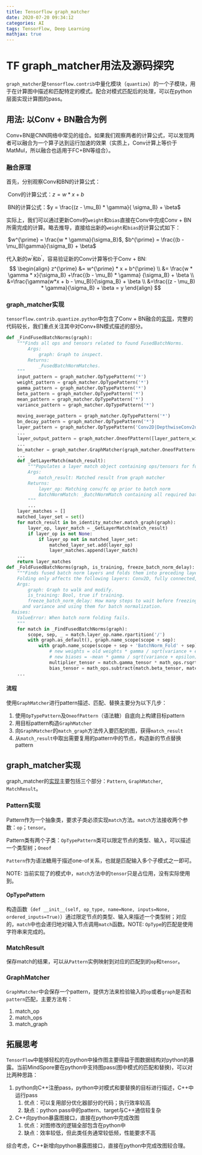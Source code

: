 ```yaml
---
title: Tensorflow graph_matcher
date: 2020-07-20 09:34:12
categories: AI
tags: TensorFlow, Deep Learning
mathjax: true
---
```


# TF graph_matcher用法及源码探究

`graph_matcher`是`tensorflow.contrib`中量化模块（`quantize`）的一个子模块，用于在计算图中描述和匹配特定的模式。配合对模式匹配后的处理，可以在python层面实现计算图的pass。

## 用法: 以Conv + BN融合为例

Conv+BN是CNN网络中常见的组合。如果我们观察两者的计算公式，可以发现两者可以融合为一个算子达到运行加速的效果（实质上，Conv计算上等价于MatMul，所以融合也适用于FC+BN等组合）。

### 融合原理

首先，分别观察Conv和BN的计算公式：

​	Conv的计算公式：$z = w * x + b$

​	BN的计算公式：$y = \frac{(z - \mu_B) * \gamma}{ \sigma_B} + \beta$

实际上，我们可以通过更新Conv的`weight`和`bias`直接在Conv中完成Conv + BN所需完成的计算。略去推导，直接给出新的`weight`和`bias`的计算公式如下：

​	$w^{\prime} = \frac{w * \gamma}{\sigma_B}$, $b^{\prime} = \frac{(b - \mu_B)\gamma}{\sigma_B} + \beta$

代入新的$w^{'}$和$b^{'}$，容易验证新的Conv计算等价于Conv + BN:
$$
\begin{align}
z^{\prime} &= w^{\prime} * x + b^{\prime} \\
          &= \frac{w * \gamma * x}{\sigma_B} +\frac{(b - \mu_B) * \gamma} {\sigma_B} + \beta \\
          &=\frac{\gamma(w*x + b - \mu_B)}{\sigma_B} + \beta \\
          &=\frac{(z - \mu_B) * \gamma}{\sigma_B} + \beta = y
\end{align}
$$

### graph_matcher实现

`tensorflow.contrib.quantize.python`中包含了Conv + BN融合的[实现](https://github.com/tensorflow/tensorflow/blob/590d6eef7e91a6a7392c8ffffb7b58f2e0c8bc6b/tensorflow/contrib/quantize/python/fold_batch_norms.py#L151-L205)，完整的代码较长，我们重点关注其中对Conv+BN模式描述的部分。

```python
def _FindFusedBatchNorms(graph):
    """Finds all ops and tensors related to found FusedBatchNorms.
    	Args:
    		graph: Graph to inspect.
    	Returns:
    		_FusedBatchNormMatches.
    """
    input_pattern = graph_matcher.OpTypePattern('*')
    weight_pattern = graph_matcher.OpTypePattern('*')
    gamma_pattern = graph_matcher.OpTypePattern('*')
    beta_pattern = graph_matcher.OpTypePattern('*')
    mean_pattern = graph_matcher.OpTypePattern('*')
    variance_pattern = graph_matcher.OpTypePattern('*')
    
    moving_average_pattern = graph_matcher.OpTypePattern('*')
    bn_decay_pattern = graph_matcher.OpTypePattern('*')
    layer_pattern = graph_matcher.OpTypePattern('Conv2D|DepthwiseConv2dNative|MatMul', inputs=[input_pattern, weight_pattern])
    ...
    layer_output_pattern = graph_matcher.OneofPattern([layer_pattern_with_identity, layer_pattern, batch_to_space_pattern])
    ...
    bn_matcher = graph_matcher.GraphMatcher(graph_matcher.OneofPattern([matmul_bn_output_reshape_pattern, batch_norm_pattern]))
    ...
    def _GetLayerMatch(match_result):
        """Populates a layer match object containing ops/tensors for folding BNs.
        Args:
        	match_result: Matched result from graph matcher
        Returns:
        	layer_op: Matching conv/fc op prior to batch norm
        	BatchNormMatch: _BatchNormMatch containing all required batch norm parameters.
        """
        ...
    layer_matches = []
    matched_layer_set = set()
    for match_result in bn_identity_matcher.match_graph(graph):
        layer_op, layer_match = _GetLayerMatch(match_result)
        if layer_op is not None:
            if layer_op not in matched_layer_set:
                matched_layer_set.add(layer_op)
                layer_matches.append(layer_match)
    ...
    return layer_matches
def _FoldFusedBatchNorms(graph, is_training, freeze_batch_norm_delay):
    """Finds fused batch norm layers and folds them into preceding layers.
    Folding only affects the following layers: Conv2D, fully connected, depthwise convolution.
    Args:
    	graph: Graph to walk and modify.
    	is_training: Bool, true if training.
    	freeze_batch_norm_delay: How many steps to wait before freezing moving mean
      and variance and using them for batch normalization.
  Raises:
  	ValueError: When batch norm folding fails.
  	"""
    for match in _FindFusedBatchNorms(graph):
        scope, sep, _ = match.layer_op.name.rpartition('/')
        with graph.as_default(), graph.name_scope(scope + sep):
            with graph.name_scope(scope + sep + 'BatchNorm_Fold' + sep):
                # new weights = old weights * gamma / sqrt(variance + epsilon)
                # new biases = -mean * gamma / sqrt(variance + epsilon) + beta
                multiplier_tensor = match.gamma_tensor * math_ops.rsqrt(match.variance_tensor + match.bn_op.get_attr('epsilon'))
                bias_tensor = math_ops.subtract(match.beta_tensor, match.mean_tensor * multiplier_tensor, name='bias')
    ...
```

#### 流程

使用`GraphMatcher`进行pattern描述、匹配、替换主要分为以下几步：

1. 使用`OpTypePattern`及`OneofPattern`（语法糖）自底向上构建目标pattern
2. 用目标pattern构造`GraphMatcher`
3. 向`GraphMatcher`的`match_graph`方法传入要匹配的图，获得`match_result`
4. 从`match_result`中取出需要复用的pattern中的节点，构造新的节点替换pattern

## graph_matcher实现

graph_matcher的[实现](https://github.com/rockchip-linux/tensorflow/blob/master/tensorflow/contrib/quantize/python/graph_matcher.py)主要包括三个部分：`Pattern`, `GraphMatcher`, `MatchResult`。

### Pattern实现

Pattern作为一个抽象类，要求子类必须实现`match`方法。`match`方法接收两个参数：`op`；`tensor`。

Pattern类有两个子类：`OpTypePattern`类可以限定节点的类型、输入，可以描述一个类型树；`Oneof`

`Pattern`作为语法糖用于描述one-of关系，也就是匹配输入多个子模式之一即可。

NOTE: 当前实现了的模式中，`match`方法中的`tensor`只是占位用，没有实际使用到。

#### OpTypePattern

构造函数（`def __init__(self, op_type, name=None, inputs=None, ordered_inputs=True)`）通过限定节点的类型、输入来描述一个类型树；对应的，`match`中也会递归地对输入节点调用`match`函数。NOTE: `OpType`的匹配是使用字符串来完成的。

### MatchResult

保存match的结果，可以从`Pattern`实例映射到对应的匹配到的`op`和`tensor`。

### GraphMatcher

`GraphMatcher`中会保存一个pattern，提供方法来检验输入的`op`或者`graph`是否和`pattern`匹配，主要方法有：

1. match_op
2. match_ops
3. match_graph

## 拓展思考

`TensorFlow`中能够轻松的在python中操作图主要得益于图数据结构对python的暴露。当前MindSpore要在python中支持图pass(图中模式的匹配和替换)，可以对比两种思路：

1. python向C++注册pass，python中对模式和要替换的目标进行描述，C++中运行pass
   1. 优点：可以复用部分优化器部分的代码；执行效率较高
   2. 缺点：python pass中的pattern、target与C++通信较复杂
2. C++向python暴露图接口，直接在python中完成改图
   1. 优点：对图修改的逻辑全部包含在python中
   2. 缺点：效率较低，但此类任务通常较低频，性能要求不高

综合考虑，C++新增向python暴露图接口，直接在python中完成改图较合理。